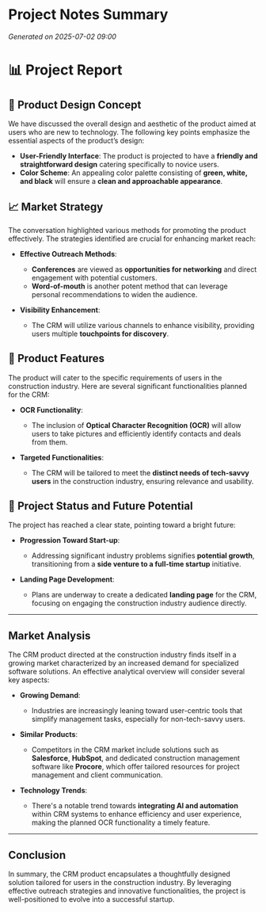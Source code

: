 # Project Notes Summary

*Generated on 2025-07-02 09:00*

# 📊 **Project Report**

## 🎨 **Product Design Concept**
We have discussed the overall design and aesthetic of the product aimed at users who are new to technology. The following key points emphasize the essential aspects of the product’s design:

- **User-Friendly Interface**: The product is projected to have a **friendly and straightforward design** catering specifically to novice users.
- **Color Scheme**: An appealing color palette consisting of **green, white, and black** will ensure a **clean and approachable appearance**.

## 📈 **Market Strategy**
The conversation highlighted various methods for promoting the product effectively. The strategies identified are crucial for enhancing market reach:

- **Effective Outreach Methods**:
  - **Conferences** are viewed as **opportunities for networking** and direct engagement with potential customers.
  - **Word-of-mouth** is another potent method that can leverage personal recommendations to widen the audience.

- **Visibility Enhancement**:
  - The CRM will utilize various channels to enhance visibility, providing users multiple **touchpoints for discovery**.
  
## 🔧 **Product Features**
The product will cater to the specific requirements of users in the construction industry. Here are several significant functionalities planned for the CRM:

- **OCR Functionality**: 
  - The inclusion of **Optical Character Recognition (OCR)** will allow users to take pictures and efficiently identify contacts and deals from them.

- **Targeted Functionalities**:
  - The CRM will be tailored to meet the **distinct needs of tech-savvy users** in the construction industry, ensuring relevance and usability. 

## 🚀 **Project Status and Future Potential**
The project has reached a clear state, pointing toward a bright future:

- **Progression Toward Start-up**:
  - Addressing significant industry problems signifies **potential growth**, transitioning from a **side venture to a full-time startup** initiative.

- **Landing Page Development**:
  - Plans are underway to create a dedicated **landing page** for the CRM, focusing on engaging the construction industry audience directly.

---

## **Market Analysis**
The CRM product directed at the construction industry finds itself in a growing market characterized by an increased demand for specialized software solutions. An effective analytical overview will consider several key aspects:

- **Growing Demand**:
  - Industries are increasingly leaning toward user-centric tools that simplify management tasks, especially for non-tech-savvy users.
  
- **Similar Products**:
  - Competitors in the CRM market include solutions such as **Salesforce**, **HubSpot**, and dedicated construction management software like **Procore**, which offer tailored resources for project management and client communication.

- **Technology Trends**:
  - There's a notable trend towards **integrating AI and automation** within CRM systems to enhance efficiency and user experience, making the planned OCR functionality a timely feature.

---

## **Conclusion**
In summary, the CRM product encapsulates a thoughtfully designed solution tailored for users in the construction industry. By leveraging effective outreach strategies and innovative functionalities, the project is well-positioned to evolve into a successful startup.